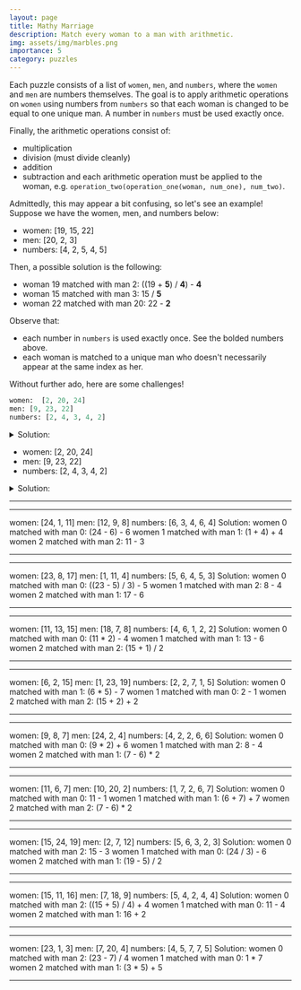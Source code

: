 ```yaml
---
layout: page
title: Mathy Marriage
description: Match every woman to a man with arithmetic.
img: assets/img/marbles.png
importance: 5
category: puzzles
---
```

Each puzzle consists of a list of `women`, `men`, and `numbers`, where the `women` and `men` are numbers themselves. The goal is to apply arithmetic operations on `women` using numbers from `numbers` so that each woman is changed to be equal to one unique man. A number in `numbers` must be used exactly once.

Finally, the arithmetic operations consist of:
- multiplication
- division (must divide cleanly)
- addition
- subtraction
and each arithmetic operation must be applied to the woman, e.g. `operation_two(operation_one(woman, num_one), num_two)`. 

Admittedly, this may appear a bit confusing, so let's see an example! Suppose we have the women, men, and numbers below:
- women:  [19, 15, 22]
- men: [20, 2, 3]
- numbers: [4, 2, 5, 4, 5]

Then, a possible solution is the following:
- woman 19 matched with man 2: ((19 + **5**) / **4**) - **4**
- woman 15 matched with man 3: 15 / **5**
- woman 22 matched with man 20: 22 - **2**

Observe that:
- each number in `numbers` is used exactly once. See the bolded numbers above. 
- each woman is matched to a unique man who doesn't necessarily appear at the same index as her. 

Without further ado, here are some challenges!


```python
women:  [2, 20, 24]
men: [9, 23, 22]
numbers: [2, 4, 3, 4, 2]
```
<details> 
<summary>
Solution:
</summary>

- women 0 matched with man 0: ((2 / 2) + 4) + 4
- women 1 matched with man 1: 20 + 3
- women 2 matched with man 2: 24 - 2

</details>

- women:  [2, 20, 24]
- men: [9, 23, 22]
- numbers: [2, 4, 3, 4, 2]
<details> 
<summary>
Solution:
</summary>

```python
women 0 matched with man 0: ((2 / 2) + 4) + 4
women 1 matched with man 1: 20 + 3
women 2 matched with man 2: 24 - 2
```

</details>

----------
----------
women:  [24, 1, 11]
men: [12, 9, 8]
numbers: [6, 3, 4, 6, 4]
Solution: 
women 0 matched with man 0: (24 - 6) - 6
women 1 matched with man 1: (1 + 4) + 4
women 2 matched with man 2: 11 - 3

----------
----------
women:  [23, 8, 17]
men: [1, 11, 4]
numbers: [5, 6, 4, 5, 3]
Solution: 
women 0 matched with man 0: ((23 - 5) / 3) - 5
women 1 matched with man 2: 8 - 4
women 2 matched with man 1: 17 - 6

----------
----------
women:  [11, 13, 15]
men: [18, 7, 8]
numbers: [4, 6, 1, 2, 2]
Solution: 
women 0 matched with man 0: (11 * 2) - 4
women 1 matched with man 1: 13 - 6
women 2 matched with man 2: (15 + 1) / 2

----------
----------
women:  [6, 2, 15]
men: [1, 23, 19]
numbers: [2, 2, 7, 1, 5]
Solution: 
women 0 matched with man 1: (6 * 5) - 7
women 1 matched with man 0: 2 - 1
women 2 matched with man 2: (15 + 2) + 2

----------
----------
women:  [9, 8, 7]
men: [24, 2, 4]
numbers: [4, 2, 2, 6, 6]
Solution: 
women 0 matched with man 0: (9 * 2) + 6
women 1 matched with man 2: 8 - 4
women 2 matched with man 1: (7 - 6) * 2

----------
----------
women:  [11, 6, 7]
men: [10, 20, 2]
numbers: [1, 7, 2, 6, 7]
Solution: 
women 0 matched with man 0: 11 - 1
women 1 matched with man 1: (6 + 7) + 7
women 2 matched with man 2: (7 - 6) * 2

----------
----------
women:  [15, 24, 19]
men: [2, 7, 12]
numbers: [5, 6, 3, 2, 3]
Solution: 
women 0 matched with man 2: 15 - 3
women 1 matched with man 0: (24 / 3) - 6
women 2 matched with man 1: (19 - 5) / 2

----------
----------
women:  [15, 11, 16]
men: [7, 18, 9]
numbers: [5, 4, 2, 4, 4]
Solution: 
women 0 matched with man 2: ((15 + 5) / 4) + 4
women 1 matched with man 0: 11 - 4
women 2 matched with man 1: 16 + 2

----------
----------
women:  [23, 1, 3]
men: [7, 20, 4]
numbers: [4, 5, 7, 7, 5]
Solution: 
women 0 matched with man 2: (23 - 7) / 4
women 1 matched with man 0: 1 * 7
women 2 matched with man 1: (3 * 5) + 5

----------
